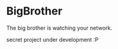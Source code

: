 BigBrother
==========

The big brother is watching your network.

secret project under development :P
